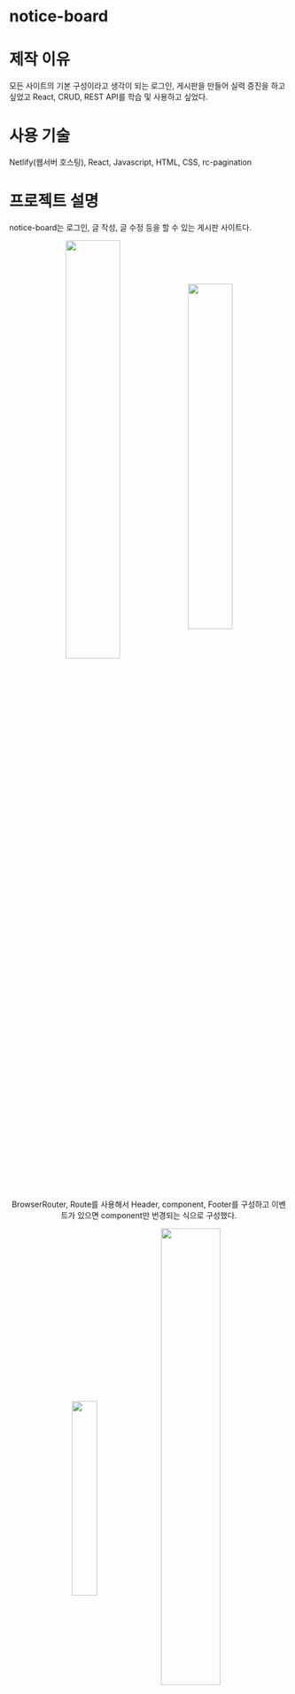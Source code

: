 # notice-board

# 제작 이유
모든 사이트의 기본 구성이라고 생각이 되는 로그인, 게시판을 만들어 실력 증진을 하고 싶었고 React, CRUD, REST API를 학습 및 사용하고 싶었다.

# 사용 기술 
Netlify(웹서버 호스팅), React, Javascript, HTML, CSS, rc-pagination

# 프로젝트 설명
notice-board는 로그인, 글 작성, 글 수정 등을 할 수 있는 게시판 사이트다.

<p align="center"><img src="https://user-images.githubusercontent.com/67909892/111937847-041fe680-8b0c-11eb-8c66-bb99c67aa9c8.png" align="center" width="44%"><img src="https://user-images.githubusercontent.com/67909892/111939142-d0928b80-8b0e-11eb-89eb-f626b4305613.png" align="center" width="40%"></p>
<p align="center">BrowserRouter, Route를 사용해서 Header, component, Footer를 구성하고 이벤트가 있으면 component만 번경되는 식으로 구성했다.</p>

<p align="center"><img src="https://user-images.githubusercontent.com/67909892/111960550-3ee94500-8b33-11eb-9e3c-20f576f0791e.png" align="center" width="30%"><img src="https://user-images.githubusercontent.com/67909892/111960818-925b9300-8b33-11eb-87f3-3a317250d466.png" align="center" width="46%"></p>
<p align="center">처음에 출력되는 Main.js component는 fetch()로 웹서버에서 게시글들을 get 요청해서 받아온다. useEffect()을 사용해서 계속해서 get 요청 하는 것을 방지한다. pagination 을 누를 때 게시판 정보를 수정하기 위해서 currentPage상태가 변경될 때 안에 함수가 실행되게 useEffect()를 작성했다.</p>

<p align="center"><img src="https://user-images.githubusercontent.com/67909892/111961710-b8356780-8b34-11eb-9899-008e36026036.png" align="center" width="35%"><img src="https://user-images.githubusercontent.com/67909892/111962165-532e4180-8b35-11eb-846d-4525de10011f.png" align="center" width="46%"></p>
<p align="center">Signup.js 는 회원가입을 하는 component 다. 회원가입은 이메일, 비밀번호, 닉네임으로 구성되어 있고 중복이 없는 정보를 입력해서 회원가입을 누르면 fetch로 웹서버에 객체를 Post로 전송한다. </p>

<p align="center"><img src="https://user-images.githubusercontent.com/67909892/111964575-1adc3280-8b38-11eb-9d3a-93c09dd2c982.png" align="center" width="40%"><img src="https://user-images.githubusercontent.com/67909892/111964674-36473d80-8b38-11eb-9878-154eba936d5b.png" align="center" width="45%"></p>
<p align="center">Login.js component는 이메일, 비밀번호를 맞게 입력하면 웹서버에서 이메일이 있나 확인하고 있으면 비밀번호를 조회해서 로그인을 성공시킨다.</p>


<p align="center"><img src="https://user-images.githubusercontent.com/67909892/111965130-be2d4780-8b38-11eb-9df4-df25f49645d6.png" align="center" width="40%"><img src="https://user-images.githubusercontent.com/67909892/111965306-ee74e600-8b38-11eb-8666-3b98f492a63e.png" align="center" width="42%"></p>
<p align="center">Write.js 는 글을 작성하는 component다. 제목과 내용을 넣고 저장을 누르면 fetch로 웹서버에 Post 전송을 한다. 전송 객체에는 닉네임, 제목, 날짜, 내용이 들어간다.</p>

<p align="center"><img src="https://user-images.githubusercontent.com/67909892/111966091-dbaee100-8b39-11eb-963d-4d7d9d2d3c4f.png" align="center" width="40%"></p>
<p align="center">Mytext.js 는 내 글을 관리하는 component다. 내가 작성한 게시글 들을 보여주고 수정, 삭제를 할 수 있다. </p>

<p align="center"><img src="https://user-images.githubusercontent.com/67909892/111966381-33e5e300-8b3a-11eb-9add-6d0ec8ae0e6f.png" align="center" width="40%"><img src="https://user-images.githubusercontent.com/67909892/111966693-8cb57b80-8b3a-11eb-8d49-e7bb59cc13b7.png" align="center" width="42%"></p>
<p align="center">Update.js 는 Mytext.js에서 수정 버튼을 누르면 나오는 component다. 기존에 있는 내가 작성한 게시글을 수정할 수 있다. 내 닉네임, 제목, 날짜, 내용을 웹서버에 보내서 같은 데이터에 update를 해서 글을 변경한다.</p>

웹사이트 주소 : https://bulletinboardsite.netlify.app/
